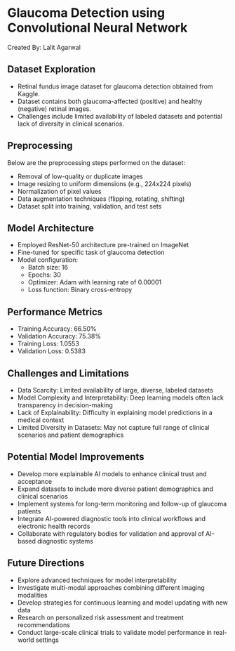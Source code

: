 # Glaucoma Detection using Convolutional Neural Network

Created By: Lalit Agarwal

## Dataset Exploration
- Retinal fundus image dataset for glaucoma detection obtained from Kaggle.
- Dataset contains both glaucoma-affected (positive) and healthy (negative) retinal images.
- Challenges include limited availability of labeled datasets and potential lack of diversity in clinical scenarios.

## Preprocessing
Below are the preprocessing steps performed on the dataset:
- Removal of low-quality or duplicate images
- Image resizing to uniform dimensions (e.g., 224x224 pixels)
- Normalization of pixel values
- Data augmentation techniques (flipping, rotating, shifting)
- Dataset split into training, validation, and test sets

## Model Architecture
- Employed ResNet-50 architecture pre-trained on ImageNet
- Fine-tuned for specific task of glaucoma detection
- Model configuration:
  - Batch size: 16
  - Epochs: 30
  - Optimizer: Adam with learning rate of 0.00001
  - Loss function: Binary cross-entropy

## Performance Metrics
- Training Accuracy: 66.50%
- Validation Accuracy: 75.38%
- Training Loss: 1.0553
- Validation Loss: 0.5383

## Challenges and Limitations
- Data Scarcity: Limited availability of large, diverse, labeled datasets
- Model Complexity and Interpretability: Deep learning models often lack transparency in decision-making
- Lack of Explainability: Difficulty in explaining model predictions in a medical context
- Limited Diversity in Datasets: May not capture full range of clinical scenarios and patient demographics

## Potential Model Improvements
- Develop more explainable AI models to enhance clinical trust and acceptance
- Expand datasets to include more diverse patient demographics and clinical scenarios
- Implement systems for long-term monitoring and follow-up of glaucoma patients
- Integrate AI-powered diagnostic tools into clinical workflows and electronic health records
- Collaborate with regulatory bodies for validation and approval of AI-based diagnostic systems

## Future Directions
- Explore advanced techniques for model interpretability
- Investigate multi-modal approaches combining different imaging modalities
- Develop strategies for continuous learning and model updating with new data
- Research on personalized risk assessment and treatment recommendations
- Conduct large-scale clinical trials to validate model performance in real-world settings
